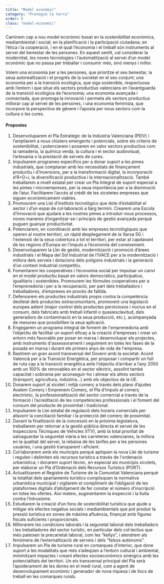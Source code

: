 ```yaml
---
title: "Model econòmic"
category: "Protegim la terra"
order: 8
class: "model-economic"
---
```


<div class="programa-intro">

Caminem cap a nou model econòmic basat en la sostenibilitat econòmica, mediambiental i social; en la planificació i la participació ciutadana; en l’ètica i la cooperació, i en el qual l’economia i el treball són instruments al servei del benestar de les persones. En aquest sentit, cal considerar la modernitat, les noves tecnologies i l’automatització al servei d’un model econòmic que no passa per treballar i consumir més, sinó menys i millor.

Volem una economia per a les persones, que prioritze el seu benestar, la seua autorealització i el progrés de la societat en el seu conjunt; una economia per a la transició ecològica, que siga sostenible, respectuosa amb l’entorn i que situe els sectors productius valencians en l’avantguarda de la transició ecològica de l’economia; una economia avançada i connectada, que promoga la innovació i permeta als sectors productius millorar cap al servei de les persones, i una economia feminista, que incorpore la perspectiva de gènere i l’aposta per nous sectors com la cultura o les cures.

</div>

<div class="programa-box">

#### Propostes

1.	Desenvoluparem el Pla Estratègic de la Indústria Valenciana (PEIV) i l’ampliarem a nous clústers emergents i potencials, sobre els criteris de sostenibilitat, i potenciarem i posarem en valor sectors productius com la ramaderia, la química verda, la cultura i el sector audiovisual, l’artesania o la prestació de serveis de cures.
2.	Impulsarem programes específics per a donar suport a les pimes industrials, que comptaran amb les necessitats de finançament productiu i d’inversions, per a la transformació digital, la incorporació d’R+D+i, la diversificació productiva i la internacionalització. També treballarem a nivell estatal per crear un Pla Integral de suport especial a les pimes i microempreses, per la seua importància per a la disminució de l’atur. Facilitarem l’accés al crèdit de les xicotetes empreses que siguen econòmicament viables.
3.	Promourem una Llei d’instituts tecnològics que dote d’estabilitat el sector i d’un espai de col·laboració a llarg termini. Crearem una Escola d’Innovació que ajudarà a les nostres pimes a introduir nous processos, noves maneres d’organitzar-se i principis de gestió avançada perquè puguen guanyar productivitat.
4.	Potenciarem, en coordinació amb les empreses tecnològiques que operen al nostre territori, un ràpid desplegament de la Xarxa 5G i l'extensió de la seua cobertura a tot el territori, per estar al capdavant de les regions d’Europa en l’impuls a l’economia del coneixement.
5.	Desenvoluparem la Llei de gestió, modernització i promoció d’àrees industrials i el Mapa del Sòl Industrial de l’IVACE per a la modernització i millora dels serveis i dotacions dels polígons industrials i la generació d’un context industrial competitiu.
6.	Fomentarem les cooperatives i l’economia social per impulsar un canvi en el model productiu basat en valors democràtics, participatius, igualitaris i sostenibles. Promourem les fórmules cooperatives per a l’emprenedoria i per a la recuperació, per part dels treballadors i treballadores, d’empreses en procés de fallida.
7.	Defensarem els productes industrials propis contra la competència deslleial dels productes extracomunitaris, promovent una legislació europea adient (major control dels productes perniciosos i nocius en el consum, dels fabricats amb treball infantil o quasiesclavitud, dels generadors de contaminació en la seua producció, etc.), acompanyada de mesures que possibiliten la seua aplicació.
8.	Engegarem un programa integral de foment de l'emprenedoria amb l’objectiu de facilitar un suport eficaç a la creació d'empreses i crear un entorn més favorable per posar en marxa i desenvolupar els projectes, amb instruments d'assessorament i seguiment en totes les fases de la posada en marxa i durant els primers anys de vida de l'empresa.
9.	Bastirem un gran acord transversal del Govern amb la societat: Acord Valencià per a la Transició Energètica, per proposar i compartir un full de ruta cap a la transició energètica amb l’objectiu d’arribar a l’any 2050 amb un 100% de renovables en el sector elèctric, assolint també capacitat i sobirania per aconseguir-ho i alinear els altres sectors (transport, agricultura, indústria...) amb els objectius de la UE.
10.	Donarem suport al xicotet i mitjà comerç a través dels plans d’ajudes Avalem Comerç i Emprenem Comerç, el Pla d’impuls al comerç electrònic, la professionalització del sector comercial a través de la formació i l’acreditació de les competències professionals i el foment del consum del producte de proximitat i tradicional.
11.	Impulsarem la Llei estatal de regulació dels horaris comercials per afavorir la conciliació familiar i la protecció del comerç de proximitat.
12.	Davant la finalització de la concessió en la pròxima legislatura, treballarem per retornar a la gestió pública directa el servei de les Inspeccions Tècniques de Vehicles (ITV), amb la total prioritat de salvaguardar la seguretat viària a les carreteres valencianes, la millora en la qualitat del servei, la rebaixa de les tarifes per a les persones usuàries, i una gestió transparent i eficient.
13.	Col·laborarem amb els municipis perquè apliquen la nova Llei de turisme i regulen i delimiten els recursos turístics a través de l'ordenació urbanística; i donarem suport tècnic, en especial als municipis xicotets, per elaborar un Pla d’Ordenació dels Recursos Turístics (PORT).
14.	Actualitzarem el Registre de Turisme de la Comunitat Valenciana perquè la totalitat dels apartaments turístics complisquen la normativa urbanística municipal i vigilarem el compliment de l’obligació de les plataformes digitals d’allotjament de fer constar el número d’inscripció en totes les ofertes. Així mateix, augmentarem la inspecció i la lluita contra l’intrusisme.
15.	Estudiarem la creació d’un fons de sostenibilitat turística que ajude a mitigar els efectes negatius socials i mediambientals que pot produir la pressió turística en zones de màxima afluència, finançat amb figures fiscals suficients i proporcionals. 
16.	Millorarem les condicions laborals i la seguretat laboral dels treballadors i les treballadores del sector turístic, en particular dels col·lectius que més pateixen la precarietat laboral, com les “kellys”, i atendrem als fenòmens de l’externalització de serveis i dels “falsos autònoms”. 
17.	Impulsarem un Pla de turisme rural en comarques d’interior, que done suport a les modalitats que més s’adeqüen a l’entorn cultural i ambiental, minimitzant impactes i creant efectes socioeconòmics sinèrgics amb les potencialitats del territori. Un eix transversal principal del Pla serà l’apoderament de les dones en el medi rural, com a agent de desenvolupament econòmic i generador de nova riquesa i de llocs de treball en les comarques rurals.

</div>